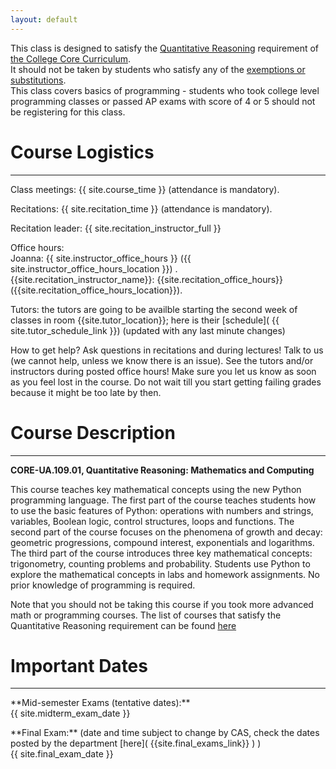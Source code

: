 ```yaml
---
layout: default 
---
```


<p class="alert" markdown="1"> 
This class is designed to satisfy the <a href="http://core.cas.nyu.edu/object/QRAY1718" 
target="_blank">Quantitative Reasoning</a> requirement 
of <a href="http://core.cas.nyu.edu/" target="_blank">the College Core Curriculum</a>. <br/>
It should not be taken by students who satisfy any of the <a href="http://core.cas.nyu.edu/page/exemptionsprofexams#quantitative" target="_blank">exemptions or substitutions</a>. <br>
This class covers basics of programming - students who took college level programming classes
or passed AP exams with score of 4 or 5 should not be registering for this class. <br> 
</p>


# Course Logistics
--- 


<p class="hang" markdown="1"><span class="emph">Class meetings:</span> {{ site.course_time }} 
(attendance is mandatory).</p>

<p class="hang" markdown="1"><span class="emph">Recitations:</span> {{ site.recitation_time }} 
(attendance is mandatory).</p>

<p class="hang" markdown="1"><span class="emph">Recitation leader:</span>   {{ site.recitation_instructor_full }} </p>
   
<p class="hang" markdown="1"><span class="emph">Office hours:</span> <br>
<span class="name">Joanna:</span> 
{{ site.instructor_office_hours }} ({{ site.instructor_office_hours_location }})
.<br>
<span class="name">{{site.recitation_instructor_name}}:</span> {{site.recitation_office_hours}} ({{site.recitation_office_hours_location}}).  
</p>

<p class="hang" markdown="1"><span class="emph">Tutors:</span>  the tutors are going to be availble starting 
the second week of classes in room {{site.tutor_location}}; here is their [schedule]( {{ site.tutor_schedule_link }}) (updated with any last minute changes) 
</p>
    

<p class="hang" markdown="1"><span class="emph">How to get help?</span> 
Ask questions in recitations and during lectures!
Talk to us (we cannot help, unless we know there is an issue). 
See the tutors and/or instructors during posted office hours! 
Make sure you let us know as soon as you feel lost in the course. Do not wait till you 
start getting failing grades because it might be too late by then. 
</p>



# Course Description
--- 
**CORE-UA.109.01, Quantitative Reasoning: Mathematics and Computing**

This course teaches key mathematical concepts using the new Python programming language. The first part of the course teaches students how to use the basic features of Python: operations with numbers and strings, variables, Boolean logic, control structures, loops and functions. The second part of the course focuses on the phenomena of growth and decay: geometric progressions, compound interest, exponentials and logarithms. The third part of the course introduces three key mathematical concepts: trigonometry, counting problems and probability. Students use Python to explore the mathematical concepts in labs and homework assignments. No prior knowledge of programming is required.<br>

Note that you should not be taking this course if you took more advanced math or programming courses. The list of courses that satisfy the Quantitative Reasoning requirement can be found [here](http://core.cas.nyu.edu/page/exemptionsprofexams#quantitative)

# Important Dates
--- 

<p class="hang" markdown="1"> **Mid-semester Exams (tentative dates):** <br>
{{ site.midterm_exam_date }} 
</p> 
<p class="hang" markdown="1"> **Final Exam:**
(date and time subject to change by CAS, check the dates posted by the department 
[here]( {{site.final_exams_link}} ) ) <br> 
{{ site.final_exam_date }} 


<br>
<br>
		

